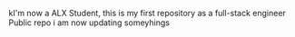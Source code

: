kI'm now a ALX Student, this is my first repository as a full-stack engineer
Public repo
i am now updating someyhings
